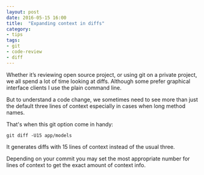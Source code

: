 ```yaml
---
layout: post
date: 2016-05-15 16:00
title:  "Expanding context in diffs"
category: 
- tips
tags:
- git
- code-review
- diff
---
```


Whether it’s reviewing open source project, or using git on a private project, we all spend a lot of time looking at diffs. Although some prefer graphical interface clients I use the plain command line.

But to understand a code change, we sometimes need to see more than just the default three lines of context especially in cases when long method names.

That's when this git option come in handy:

<code>git diff -U15 app/models</code>

It generates diffs with 15 lines of context instead of the usual three.

Depending on your commit you may set the most appropriate number for lines of context to get the exact amount of context info.
